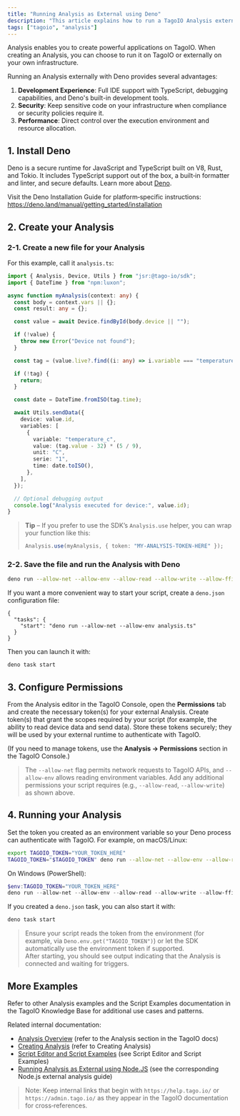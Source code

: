 ```yaml
---
title: "Running Analysis as External using Deno"
description: "This article explains how to run a TagoIO Analysis externally using the Deno runtime, covering installing Deno, creating an analysis TypeScript file, required permissions, and how to run the analysis with Deno."
tags: ["tagoio", "analysis"]
---
```

Analysis enables you to create powerful applications on TagoIO. When creating an Analysis, you can choose to run it on TagoIO or externally on your own infrastructure.

Running an Analysis externally with Deno provides several advantages:

1. **Development Experience**: Full IDE support with TypeScript, debugging capabilities, and Deno's built-in development tools.
2. **Security**: Keep sensitive code on your infrastructure when compliance or security policies require it.
3. **Performance**: Direct control over the execution environment and resource allocation.

## 1. Install Deno

Deno is a secure runtime for JavaScript and TypeScript built on V8, Rust, and Tokio. It includes TypeScript support out of the box, a built‑in formatter and linter, and secure defaults. Learn more about [Deno](https://deno.land).

Visit the Deno Installation Guide for platform‑specific instructions: https://deno.land/manual/getting_started/installation

## 2. Create your Analysis

### 2-1. Create a new file for your Analysis

For this example, call it `analysis.ts`:

```ts
import { Analysis, Device, Utils } from "jsr:@tago-io/sdk";
import { DateTime } from "npm:luxon";

async function myAnalysis(context: any) {
  const body = context.vars || {};
  const result: any = {};

  const value = await Device.findById(body.device || "");

  if (!value) {
    throw new Error("Device not found");
  }

  const tag = (value.live?.find((i: any) => i.variable === "temperature") || {}).value;

  if (!tag) {
    return;
  }

  const date = DateTime.fromISO(tag.time);

  await Utils.sendData({
    device: value.id,
    variables: [
      {
        variable: "temperature_c",
        value: (tag.value - 32) * (5 / 9),
        unit: "C",
        serie: "1",
        time: date.toISO(),
      },
    ],
  });

  // Optional debugging output
  console.log("Analysis executed for device:", value.id);
}
```

> **Tip** – If you prefer to use the SDK’s `Analysis.use` helper, you can wrap your function like this:
>
> ```ts
> Analysis.use(myAnalysis, { token: "MY-ANALYSIS-TOKEN-HERE" });
> ```

### 2-2. Save the file and run the Analysis with Deno

```bash
deno run --allow-net --allow-env --allow-read --allow-write --allow-ffi --unstable analysis.ts
```

If you want a more convenient way to start your script, create a `deno.json` configuration file:

```jsonc
{
  "tasks": {
    "start": "deno run --allow-net --allow-env analysis.ts"
  }
}
```

Then you can launch it with:

```bash
deno task start
```

## 3. Configure Permissions

From the Analysis editor in the TagoIO Console, open the **Permissions** tab and create the necessary token(s) for your external Analysis. Create token(s) that grant the scopes required by your script (for example, the ability to read device data and send data). Store these tokens securely; they will be used by your external runtime to authenticate with TagoIO.

(If you need to manage tokens, use the **Analysis → Permissions** section in the TagoIO Console.)

> The `--allow-net` flag permits network requests to TagoIO APIs, and `--allow-env` allows reading environment variables. Add any additional permissions your script requires (e.g., `--allow-read`, `--allow-write`) as shown above.

## 4. Running your Analysis

Set the token you created as an environment variable so your Deno process can authenticate with TagoIO. For example, on macOS/Linux:

```bash
export TAGOIO_TOKEN="YOUR_TOKEN_HERE"
TAGOIO_TOKEN="$TAGOIO_TOKEN" deno run --allow-net --allow-env --allow-read --allow-write --allow-ffi --unstable analysis.ts
```

On Windows (PowerShell):

```powershell
$env:TAGOIO_TOKEN="YOUR_TOKEN_HERE"
deno run --allow-net --allow-env --allow-read --allow-write --allow-ffi --unstable analysis.ts
```

If you created a `deno.json` task, you can also start it with:

```bash
deno task start
```

> Ensure your script reads the token from the environment (for example, via `Deno.env.get("TAGOIO_TOKEN")`) or let the SDK automatically use the environment token if supported.  
> After starting, you should see output indicating that the Analysis is connected and waiting for triggers.

## More Examples

Refer to other Analysis examples and the Script Examples documentation in the TagoIO Knowledge Base for additional use cases and patterns.

Related internal documentation:
- [Analysis Overview](/tagoio/analysis/analysis-overview) (refer to the Analysis section in the TagoIO docs)
- [Creating Analysis](/tagoio/analysis/creating-analysis) (refer to Creating Analysis)
- [Script Editor and Script Examples](/tagoio/script-editor) (see Script Editor and Script Examples)
- [Running Analysis as External using Node.JS](/tagoio/analysis/running-analysis-as-external-using-nodejs) (see the corresponding Node.js external analysis guide)

> Note: Keep internal links that begin with `https://help.tago.io/` or `https://admin.tago.io/` as they appear in the TagoIO documentation for cross‑references.